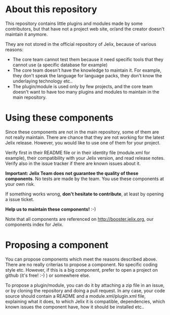 
About this repository
=====================

This repository contains little plugins and modules made by some contributors, but that
have not a project web site, or/and the creator doesn't maintain it anymore.

They are not stored in the official repository of Jelix, because of various reasons:

   * The core team cannot test them because it need specific tools that they cannot use (a specific database for example)
   * The core team doesn't have the knowledge to maintain it. For example, they don't speak the language for language packs, they don't know the underlaying technology etc..
   * The plugin/module is used only by few projects, and the core team doesn't want to have too many plugins and modules to maintain in the main repository.


Using these components
======================

Since these components are not in the main repository, some of them are not really maintain. There are chance that they are not working for the latest Jelix release. However, you would like to use one of them for your project.

Verify first in their README file or in their identity file (module.xml for example), their compatibility with your Jelix version, and read release notes. Verify also in the issue tracker if there are known issues about it.

**Important: Jelix Team does not guarantee the quality of these components**. No tests are made by the team. You use these components at your own risk.

If something works wrong, **don't hesitate to contribute**, at least by opening a issue ticket.

**Help us to maintain these components!** :-)

Note that all components are referenced on http://booster.jelix.org, our components index for Jelix.

Proposing a component
=====================

You can propose components which meet the reasons described above. There are no really criterias to propose a component. No specific coding style etc. However, if this is a big component, prefer to open a project on github (it's free! :-) ) or somewhere else.

To propose a plugin/module, you can do it by attaching a zip file in an issue, or by  cloning the repository and doing a pull request. In any case, your code source should contain a README and a module.xml/plugin.xml file, explaining what it does, to which Jelix it is compatible, dependencies, which known issues the component have, how it should be installed etc..

